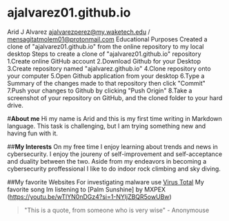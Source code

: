 # ajalvarez01.github.io
Arid J Alvarez
ajalvarezperez@my.waketech.edu / mensagitatmolem01@protonmail.com
Educational Purposes
Created a clone of "ajalvarez01.github.io" from the online repository to my local desktop
Steps to create a clone of "ajalvarez01.github.io" repository
1.Create online GitHub account
2.Download Github for your Desktop
3.Create repository named "ajalvarez.github.io"
4.Clone repository onto your computer
5.Open Github application from your desktop
6.Type a Summary of the changes made to that repository then click "Commit"
7.Push your changes to Github by clicking "Push Origin"
8.Take a screenshot of your repository on GitHub, and the cloned folder to your hard drive.

#**About me**
Hi my name is Arid and this is my first time writing in Markdown language. This task is challenging, but I am trying something new 
and having fun with it. 

##**My Interests**
On my free time I enjoy learning about trends and news in cybersecurity. I enjoy the joureny of self-improvement and self-acceptance and duality between the two. 
Aside from my endeavors in becoming a cybersecurity proffessional I like to do indoor rock climbing and sky diving.

##My favorite Websites
For investigating malware use [Virus Total](https://virustotal.com) 
My favorite song Im listening to [Palm Sunshine] by MXPEX (https://youtu.be/wTlYN0nDGz4?si=1-NYljZBQR5owUBw)

> "This is a quote, from someone who is very wise" - Anonymouse

